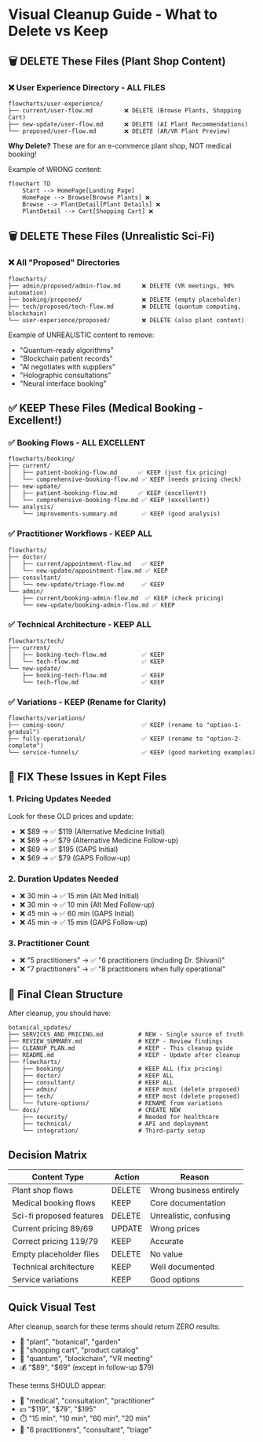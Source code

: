 # Visual Cleanup Guide - What to Delete vs Keep

## 🗑️ DELETE These Files (Plant Shop Content)

### ❌ User Experience Directory - ALL FILES
```
flowcharts/user-experience/
├── current/user-flow.md         ❌ DELETE (Browse Plants, Shopping Cart)
├── new-update/user-flow.md      ❌ DELETE (AI Plant Recommendations)  
└── proposed/user-flow.md        ❌ DELETE (AR/VR Plant Preview)
```

**Why Delete?** These are for an e-commerce plant shop, NOT medical booking!

Example of WRONG content:
```mermaid
flowchart TD
    Start --> HomePage[Landing Page]
    HomePage --> Browse[Browse Plants] ❌
    Browse --> PlantDetail[Plant Details] ❌
    PlantDetail --> Cart[Shopping Cart] ❌
```

## 🗑️ DELETE These Files (Unrealistic Sci-Fi)

### ❌ All "Proposed" Directories
```
flowcharts/
├── admin/proposed/admin-flow.md      ❌ DELETE (VR meetings, 90% automation)
├── booking/proposed/                 ❌ DELETE (empty placeholder)
├── tech/proposed/tech-flow.md        ❌ DELETE (quantum computing, blockchain)
└── user-experience/proposed/         ❌ DELETE (also plant content)
```

Example of UNREALISTIC content to remove:
- "Quantum-ready algorithms"
- "Blockchain patient records"
- "AI negotiates with suppliers"
- "Holographic consultations"
- "Neural interface booking"

## ✅ KEEP These Files (Medical Booking - Excellent!)

### ✅ Booking Flows - ALL EXCELLENT
```
flowcharts/booking/
├── current/
│   ├── patient-booking-flow.md      ✅ KEEP (just fix pricing)
│   └── comprehensive-booking-flow.md ✅ KEEP (needs pricing check)
├── new-update/
│   ├── patient-booking-flow.md      ✅ KEEP (excellent!)
│   └── comprehensive-booking-flow.md ✅ KEEP (excellent!)
└── analysis/
    └── improvements-summary.md       ✅ KEEP (good analysis)
```

### ✅ Practitioner Workflows - KEEP ALL
```
flowcharts/
├── doctor/
│   ├── current/appointment-flow.md   ✅ KEEP
│   └── new-update/appointment-flow.md ✅ KEEP
├── consultant/
│   └── new-update/triage-flow.md     ✅ KEEP
└── admin/
    ├── current/booking-admin-flow.md  ✅ KEEP (check pricing)
    └── new-update/booking-admin-flow.md ✅ KEEP
```

### ✅ Technical Architecture - KEEP ALL
```
flowcharts/tech/
├── current/
│   ├── booking-tech-flow.md          ✅ KEEP
│   └── tech-flow.md                  ✅ KEEP
└── new-update/
    ├── booking-tech-flow.md          ✅ KEEP
    └── tech-flow.md                  ✅ KEEP
```

### ✅ Variations - KEEP (Rename for Clarity)
```
flowcharts/variations/
├── coming-soon/                      ✅ KEEP (rename to "option-1-gradual")
├── fully-operational/                ✅ KEEP (rename to "option-2-complete")
└── service-funnels/                  ✅ KEEP (good marketing examples)
```

## 🔧 FIX These Issues in Kept Files

### 1. Pricing Updates Needed
Look for these OLD prices and update:
- ❌ $89 → ✅ $119 (Alternative Medicine Initial)
- ❌ $69 → ✅ $79 (Alternative Medicine Follow-up)
- ❌ $69 → ✅ $195 (GAPS Initial) 
- ❌ $69 → ✅ $79 (GAPS Follow-up)

### 2. Duration Updates Needed
- ❌ 30 min → ✅ 15 min (Alt Med Initial)
- ❌ 30 min → ✅ 10 min (Alt Med Follow-up)
- ❌ 45 min → ✅ 60 min (GAPS Initial)
- ❌ 45 min → ✅ 15 min (GAPS Follow-up)

### 3. Practitioner Count
- ❌ "5 practitioners" → ✅ "6 practitioners (including Dr. Shivani)"
- ❌ "7 practitioners" → ✅ "8 practitioners when fully operational"

## 📁 Final Clean Structure

After cleanup, you should have:
```
botanical_updates/
├── SERVICES_AND_PRICING.md          # NEW - Single source of truth
├── REVIEW_SUMMARY.md                # KEEP - Review findings
├── CLEANUP_PLAN.md                  # KEEP - This cleanup guide
├── README.md                        # KEEP - Update after cleanup
├── flowcharts/
│   ├── booking/                     # KEEP ALL (fix pricing)
│   ├── doctor/                      # KEEP ALL
│   ├── consultant/                  # KEEP ALL
│   ├── admin/                       # KEEP most (delete proposed)
│   ├── tech/                        # KEEP most (delete proposed)
│   └── future-options/              # RENAME from variations
└── docs/                            # CREATE NEW
    ├── security/                    # Needed for healthcare
    ├── technical/                   # API and deployment
    └── integration/                 # Third-party setup
```

## Decision Matrix

| Content Type | Action | Reason |
|--------------|--------|--------|
| Plant shop flows | DELETE | Wrong business entirely |
| Medical booking flows | KEEP | Core documentation |
| Sci-fi proposed features | DELETE | Unrealistic, confusing |
| Current pricing $89/$69 | UPDATE | Wrong prices |
| Correct pricing $119/$79 | KEEP | Accurate |
| Empty placeholder files | DELETE | No value |
| Technical architecture | KEEP | Well documented |
| Service variations | KEEP | Good options |

## Quick Visual Test

After cleanup, search for these terms should return ZERO results:
- 🌱 "plant", "botanical", "garden"
- 🛒 "shopping cart", "product catalog"  
- 🚀 "quantum", "blockchain", "VR meeting"
- 💰 "$89", "$69" (except in follow-up $79)

These terms SHOULD appear:
- 🏥 "medical", "consultation", "practitioner"
- 💵 "$119", "$79", "$195"
- ⏱️ "15 min", "10 min", "60 min", "20 min"
- 👥 "6 practitioners", "consultant", "triage"